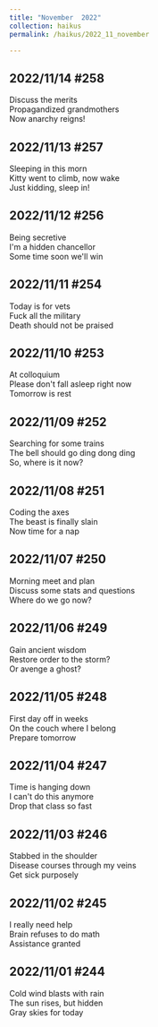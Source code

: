 ```yaml
---
title: "November  2022"
collection: haikus
permalink: /haikus/2022_11_november

---
```

## 2022/11/14 #258
Discuss the merits \
Propagandized grandmothers \
Now anarchy reigns! 

## 2022/11/13 #257
Sleeping in this morn \
Kitty went to climb, now wake \
Just kidding, sleep in!

## 2022/11/12 #256
Being secretive \
I'm a hidden chancellor \
Some time soon we'll win

## 2022/11/11 #254
Today is for vets \
Fuck all the military \
Death should not be praised

## 2022/11/10 #253
At colloquium \
Please don't fall asleep right now \
Tomorrow is rest

## 2022/11/09 #252
Searching for some trains \
The bell should go ding dong ding \
So, where is it now?


## 2022/11/08 #251
Coding the axes \
The beast is finally slain \
Now time for a nap

## 2022/11/07 #250
Morning meet and plan \
Discuss some stats and questions \
Where do we go now?

## 2022/11/06 #249
Gain ancient wisdom \
Restore order to the storm? \
Or avenge a ghost?

## 2022/11/05 #248
First day off in weeks \
On the couch where I belong \
Prepare tomorrow

## 2022/11/04 #247
Time is hanging down \
I can't do this anymore \
Drop that class so fast

## 2022/11/03 #246
Stabbed in the shoulder \
Disease courses through my veins \
Get sick purposely

## 2022/11/02 #245
I really need help \
Brain refuses to do math \
Assistance granted

## 2022/11/01 #244
Cold wind blasts with rain \
The sun rises, but hidden \
Gray skies for today


<!-- Tana on eesti
vabariigiaastapaev
joogid koigile -->



<!-- Heading 1
======

Heading 2  
======

Heading 3
====== -->
